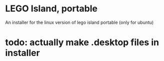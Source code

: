 # LEGO Island, portable

An installer for the linux version of lego island portable (only for ubuntu)

# todo: actually make .desktop files in installer
